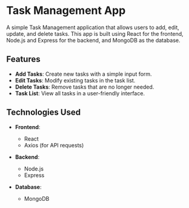 # Task Management App

A simple Task Management application that allows users to add, edit, update, and delete tasks. This app is built using React for the frontend, Node.js and Express for the backend, and MongoDB as the database.

## Features

- **Add Tasks**: Create new tasks with a simple input form.
- **Edit Tasks**: Modify existing tasks in the task list.
- **Delete Tasks**: Remove tasks that are no longer needed.
- **Task List**: View all tasks in a user-friendly interface.

## Technologies Used

- **Frontend**: 
  - React
  - Axios (for API requests)

- **Backend**: 
  - Node.js
  - Express

- **Database**: 
  - MongoDB


